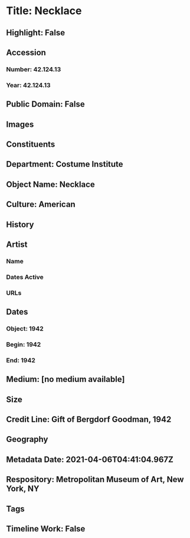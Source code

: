 # Title: Necklace
## Highlight: False
## Accession
### Number: 42.124.13
### Year: 42.124.13
## Public Domain: False
## Images
## Constituents
## Department: Costume Institute
## Object Name: Necklace
## Culture: American
## History
## Artist
### Name
### Dates Active
### URLs
## Dates
### Object: 1942
### Begin: 1942
### End: 1942
## Medium: [no medium available]
## Size
## Credit Line: Gift of Bergdorf Goodman, 1942
## Geography
## Metadata Date: 2021-04-06T04:41:04.967Z
## Respository: Metropolitan Museum of Art, New York, NY
## Tags
## Timeline Work: False